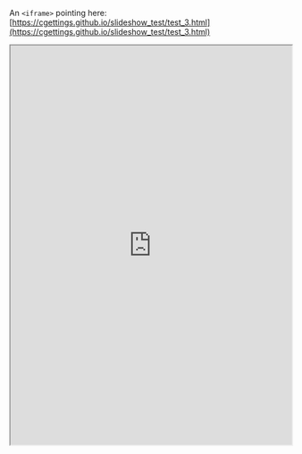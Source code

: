 An `<iframe>` pointing here: [https://cgettings.github.io/slideshow_test/test_3.html](https://cgettings.github.io/slideshow_test/test_3.html)

<iframe src="https://cgettings.github.io/slideshow_test/test_3.html" height="715" width="100%"> 
</iframe>
